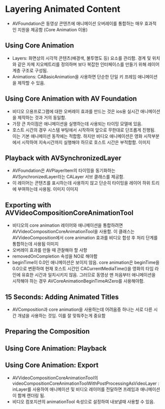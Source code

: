 # Layering Animated Content
- AVFoundation은 동영상 콘텐츠에 애니메이션 오버레이를 통합하는 매우 효과적인 지원을 제공함 (Core Animation 이용)

## Using Core Animation
- Layers: 화면상의 시각적 콘텐츠(배경색, 불투명도 등) 요소를 관리함. 경계 및 위치와 같은 자체 지오메트리를 정의하며 보다 복잡한 인터페이스를 만들기 위해 레이어 계층 구조로 구성됨.
- Animations: CABasicAnimation을 사용하면 단순한 단일 키 프레임 애니메이션을 제작할 수 있음.

## Using Core Animation with AV Foundation
- 비디오 으용프로그램에 대한 오버레이 효과를 만드는 것은 ios용 실시간 애니메이션을 제작하는 것과 거의 동일함.
- 가장 큰 차이점은 애니메이션을 실행하는데 사용되는 타이밍 모델에 있음.
- 호스트 시간의 경우 시스템 부팅에서 시작하여 앞으로 무한대로 단조롭게 진행됨. 이는 기본 애니메이션 동작에는 적합함. 하지만 비디오 애니메이션은 영화 시작부분에서 시작하여 지속시간까지 실행해야 하므로 호스트 시간은 부적합함.
이미지

## Playback with AVSynchronizedLayer
- AVFoundation은 AVPlayerItem의 타이밍을 동기화하는 AVSynchronizedLayer라는 CALayer 서브 클래스를 제공함.
- 이 레이어는 콘텐츠를 표시하는데 사용하지 않고 단순히 타이밍을 레이어 하위 트리에 부여하는데 사용됨.
이미지
이미지

## Exporting with AVVideoCompositionCoreAnimationTool
- 비디오의 core animation 레이어와 애니메이션을 통합하려면 AVVideoCompositionCoreAnimationTool을 사용함. 이 클래스는 AVVideoComposition에서 core animation 효과를 비디오 합성 후 처리 단계를 통합하는데 사용됨
이미지
- 오버레이 효과를 만들 때 관찰해야 할 사항
- removedOnCompletion 속성을 NO로 해야함
- beginTime이 0.0인 애니메이션은 보이지 않음.  core animation은 beginTime을 0.0으로 변환하여 현재 호스트 시간인 CACurrentMediaTime()을 영화의 타임 라인에 유효한 시간과 일치시키지 않음. 그러므로 동영상 맨 처음부터 애니메이션을 시작해야 하는 경우 AVCoreAnimationBeginTimeAtZero를 사용해야함.

## 15 Seconds: Adding Animated Titles
- AVComposition과 core animation을 사용하는데 어려움중 하나는 서로 다른 시간 개념을 사용하는 것임. 이를 잘 맞춰주는게 중요함

## Preparing the Composition
## Using Core Animation: Playback
## Using Core Animation: Export
- AVVideoCompositionCoreAnimationTool의 videoCompositionCoreAnimationToolWithPostProcessingAsVideoLayer : inLayer를 사용하여 애니메이션 및 비디오 레이어를 전달하면 프레임과 애니메이션이 함께 랜더링 됨.
- 비디오 컴포지션의 animationTool 속성으로 설정하여 내보낼때 사용할 수 있음.

